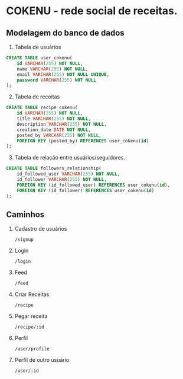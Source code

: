 # COKENU - rede social de receitas.

## Modelagem do banco de dados

1. Tabela de usuários

```sql
CREATE TABLE user_cokenu(
	id VARCHAR(255) NOT NULL,
    name VARCHAR(255) NOT NULL,
    email VARCHAR(255) NOT NULL UNIQUE,
    password VARCHAR(255) NOT NULL
);
```
2. Tabela de receitas
   
```sql
CREATE TABLE recipe_cokenu(
	id VARCHAR(255) NOT NULL,
    title VARCHAR(255) NOT NULL,
    description VARCHAR(255) NOT NULL, 
    creation_date DATE NOT NULL,
    posted_by VARCHAR(255) NOT NULL,
    FOREIGN KEY (posted_by) REFERENCES user_cokenu(id)    
);
```
3. Tabela de relação entre usuários/seguidores.

```sql
CREATE TABLE followers_relationship(
    id_followed_user VARCHAR(255) NOT NULL,
    id_follower VARCHAR(255) NOT NULL,
    FOREIGN KEY (id_followed_user) REFERENCES user_cokenu(id),
    FOREIGN KEY (id_follower) REFERENCES user_cokenu(id)
);

```

## Caminhos

1. Cadastro de usuários

    ``` /signup ```  

2. Login
   
   ```/login ```

3. Feed

    ```/feed```

4. Criar Receitas
    
    ```/recipe```

5. Pegar receita

    ```/recipe/:id```

6. Perfil
   
   ```/user/profile```

7. Perfil de outro usuário
   
   ```/user/:id```